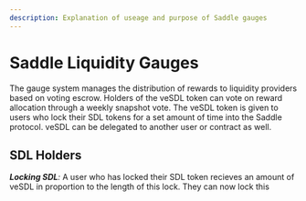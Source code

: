 ```yaml
---
description: Explanation of useage and purpose of Saddle gauges
---
```


# Saddle Liquidity Gauges

The gauge system manages the distribution of rewards to liquidity providers based on voting escrow. Holders of the veSDL token can vote on reward allocation through a weekly snapshot vote. The veSDL token is given to users who lock their SDL tokens for a set amount of time into the Saddle protocol. veSDL can be delegated to another user or contract as well.

## **SDL Holders**

_**Locking SDL**:_ A user who has locked their SDL token recieves an amount of veSDL in proportion to the length of this lock. They can now lock this 

